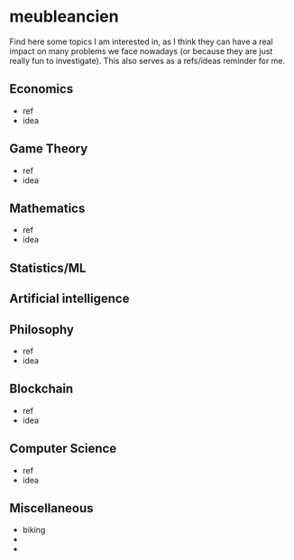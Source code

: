 # meubleancien
Find here some topics I am interested in, as I think they can have a real impact on many problems we face nowadays (or because they are just really fun to investigate).
This also serves as a refs/ideas reminder for me. 


## Economics
* ref
* idea

## Game Theory
* ref
* idea

## Mathematics
* ref
* idea

## Statistics/ML

## Artificial intelligence


## Philosophy
* ref
* idea

## Blockchain 
* ref
* idea

## Computer Science
* ref
* idea

## Miscellaneous
* biking
*
*



